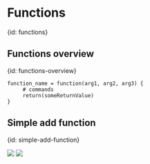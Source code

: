 # Functions
{id: functions}

## Functions overview
{id: functions-overview}

```
function_name = function(arg1, arg2, arg3) {
     # commands
     return(someReturnValue)
}
```

## Simple add function
{id: simple-add-function}

![](examples/rectangle_area_function.R)
![](examples/distance_function.R)


